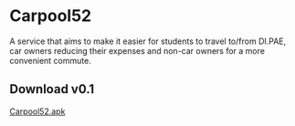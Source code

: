 # Carpool52

A service that aims to make it easier for students to travel to/from DI.PAE, 
car owners reducing their expenses and non-car owners for a more convenient commute.

## Download v0.1

[Carpool52.apk](https://drive.google.com/file/d/1ML7yU9KzrEtQ8oEBx209aQPste3DZePr/view?usp=sharing)
